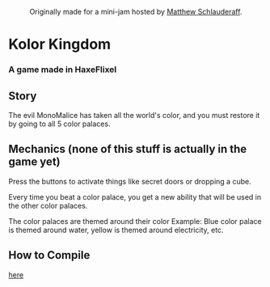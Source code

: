 <p align="center">
  Originally made for a mini-jam hosted by <a href="https://matthew-schlauderaff.itch.io/">Matthew Schlauderaff</a>.
</p>

# Kolor Kingdom
### A game made in HaxeFlixel

## Story

The evil MonoMalice has taken all the world's color, and you must restore it by going to all 5 color palaces.

## Mechanics (none of this stuff is actually in the game yet)

Press the buttons to activate things like secret doors or dropping a cube.

Every time you beat a color palace, you get a new ability that will be used in the other color palaces.

The color palaces are themed around their color
Example: Blue color palace is themed around water, yellow is themed around electricity, etc.

## How to Compile

[here](https://haxeflixel.com/documentation/getting-started/)
